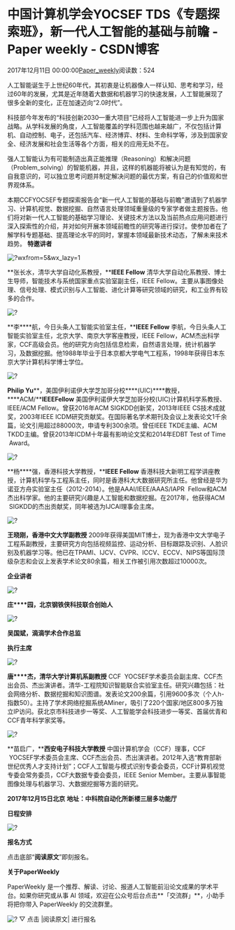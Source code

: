 
# 中国计算机学会YOCSEF TDS《专题探索班》，新一代人工智能的基础与前瞻 - Paper weekly - CSDN博客


2017年12月11日 00:00:00[Paper_weekly](https://me.csdn.net/c9Yv2cf9I06K2A9E)阅读数：524


人工智能诞生于上世纪60年代，其初衷是让机器像人一样认知、思考和学习，经过60年的发展，尤其是近年随着大数据和机器学习的快速发展，人工智能展现了很多全新的变化，正在加速迈向“2.0时代”。

科技部今年发布的“科技创新2030—重大项目”已经将人工智能进一步上升为国家战略。从学科发展的角度，人工智能覆盖的学科范围也越来越广，不仅包括计算机、自动控制、电子，还包括汽车、经济博弈、材料、生命科学等，涉及到国家安全、经济发展和社会生活等各个方面，相关的应用无处不在。

强人工智能认为有可能制造出真正能推理（Reasoning）和解决问题（Problem_solving）的智能机器，并且，这样的机器能将被认为是有知觉的，有自我意识的，可以独立思考问题并制定解决问题的最优方案，有自己的价值观和世界观体系。

本期CCFYOCSEF专题探索报告会“新一代人工智能的基础与前瞻”邀请到了机器学习、计算机视觉、数据挖掘、自然语言处理领域重量级的专家学者做主题报告。他们将对新一代人工智能的基础学习理论、关键技术方法以及当前热点应用问题进行深入探索性的介绍，并对如何开展本领域前瞻性的研究等进行探讨。使参加者在了解学科专题基础、提高理论水平的同时，掌握本领域最新技术动态，了解未来技术趋势。
**特邀讲者**


![?wxfrom=5&wx_lazy=1](https://ss.csdn.net/p?http://mmbiz.qpic.cn/mmbiz_png/VBcD02jFhgnKbPrfXAohlWIg2iaLM3Cr0dcibC0OoEXtm8QVO92F1ibERfXQ4ex2SH2WFs0Xtt567vWvaVYwJXKWg/?wxfrom=5&wx_lazy=1)

**张长水，清华大学自动化系教授，****IEEE Fellow**
清华大学自动化系教授、博士生导师，智能技术与系统国家重点实验室副主任，IEEE Fellow。主要从事图像处理、信号处理、模式识别与人工智能、进化计算等研究领域的研究，和工业界有较多的合作。


![?](https://ss.csdn.net/p?https://mmbiz.qpic.cn/mmbiz_png/VBcD02jFhgnKbPrfXAohlWIg2iaLM3Cr0xm6O86XFFT1oBCHKzggJPjZYAZy1AUbQdt50ULS9LKBknhj2Q872Mg/?)

**李****航，今日头条人工智能实验室主任，****IEEE Fellow**
李航，今日头条人工智能实验室主任，北京大学、南京大学客座教授，IEEE Fellow，ACM杰出科学家，CCF高级会员。他的研究方向包括信息检索，自然语言处理，统计机器学习，及数据挖掘。他1988年毕业于日本京都大学电气工程系，1998年获得日本东京大学计算机科学博士学位。


![?](https://ss.csdn.net/p?https://mmbiz.qpic.cn/mmbiz_png/VBcD02jFhgnKbPrfXAohlWIg2iaLM3Cr0TGG1fNQe1zwebT4IGK8JCZbnLvNRfjv1AGdia0ztPR1vicyicibSBG46mg/?)

**Philip Yu****，美国伊利诺伊大学芝加哥分校****(UIC)****教授，****ACM/****IEEEFellow**
美国伊利诺伊大学芝加哥分校(UIC)计算机科学系教授、IEEE/ACM Fellow。曾获2016年ACM SIGKDD创新奖，2013年IEEE CS技术成就奖，2003年IEEE ICDM研究贡献奖。在国际著名学术期刊及会议上发表论文1千余篇，论文引用超过88000次，申请专利300余项。曾任IEEE TKDE主编、ACM TKDD主编。曾获2013年ICDM十年最有影响论文奖和2014年EDBT Test of Time  Award。


![?](https://ss.csdn.net/p?https://mmbiz.qpic.cn/mmbiz_png/VBcD02jFhgnKbPrfXAohlWIg2iaLM3Cr04f3HAYicXIsAs53pZ7nkhonJ5iaAGOtYyxOq2cMklqGdyhy689NXSb3Q/?)

**杨****强，香港科技大学教授，****IEEE Fellow**
香港科技大新明工程学讲座教授，计算机科学与工程系主任，同时是香港科大大数据研究所主任。他曾经是华为诺亚方舟实验室主任（2012-2014）。他是AAAI/IEEE/AAAS/IAPR  Fellow和ACM杰出科学家。他的主要研究兴趣是人工智能和数据挖掘。在2017年，他获得ACM  SIGKDD的杰出贡献奖，同年被选为IJCAI理事会主席。


![?](https://ss.csdn.net/p?https://mmbiz.qpic.cn/mmbiz_png/VBcD02jFhgnKbPrfXAohlWIg2iaLM3Cr0S4sjRwXCljdicyMEAR6R0qBzxHSxTwWRCic0m40Lh5GoPpeUxqLkrVIw/?)

**王晓刚，香港中文大学副教授**
2009年获得美国MIT博士，现为香港中文大学电子工程系副教授，主要研究方向包括视频监控、运动分析、目标跟踪及识别、人脸识别及机器学习等。他已在TPAMI、IJCV、CVPR、ICCV、ECCV、NIPS等国际顶级杂志和会议上发表学术论文80余篇，相关工作被引用次数超过10000次。


**企业讲者**

![?](https://ss.csdn.net/p?https://mmbiz.qpic.cn/mmbiz_png/VBcD02jFhgnKbPrfXAohlWIg2iaLM3Cr05FLh37OKuVHibc05gNuvwgYQVJJamPBsJDUmHoSCSV4rhhagsMY6LDQ/?)

**庄****园，北京钢铁侠科技联合创始人**


![?](https://ss.csdn.net/p?https://mmbiz.qpic.cn/mmbiz_png/VBcD02jFhgnKbPrfXAohlWIg2iaLM3Cr07MibFuPnsDX4icdaZBmh9ibtibxyPvegNUW1ZWk0xibBeB1Oy5jEcUSTGHQ/?)

**吴国斌，滴滴学术合作总监**

**执行主席**

![?](https://ss.csdn.net/p?https://mmbiz.qpic.cn/mmbiz_png/VBcD02jFhgnKbPrfXAohlWIg2iaLM3Cr0ibzpZIZiaHQ5WYCZ5mc1XbvPZM5MuyoGSicSWoQ46DocS3aFyGUeUc9xA/?)

**唐****杰，清华大学计算机系副教授**
CCF  YOCSEF学术委员会副主席、CCF杰出会员、杰出演讲者。清华-工程院知识智能联合实验室主任。研究兴趣包括：社会网络分析、数据挖掘和知识图谱。发表论文200余篇，引用9600多次（个人h-指数50）。主持了学术网络挖掘系统AMiner，吸引了220个国家/地区800多万独立IP访问。获北京市科技进步一等奖、人工智能学会科技进步一等奖、首届优青和CCF青年科学家奖等。

![?](https://ss.csdn.net/p?https://mmbiz.qpic.cn/mmbiz_png/VBcD02jFhgnKbPrfXAohlWIg2iaLM3Cr02Iib5MgXQryLNe3c32xmwyKYib7JZ8aibhd4ahedUibulAWXltia0JR1xhA/?)

**苗启广，****西安电子科技大学教授**
中国计算机学会（CCF）理事，CCF  YOCSEF学术委员会主席、CCF杰出会员、杰出演讲者。2012年入选“教育部新世纪优秀人才支持计划”；CCF人工智能与模式识别专委会委员，CCF计算机视觉专委会常务委员，CCF大数据专委会委员，IEEE Senior Member。主要从事智能图像处理与机器学习、大数据挖掘等方面的研究。

**2017****年****12****月****15****日****北京**
**地址：中科院自动化所新楼三层多功能厅**

**日程安排**


![?](https://ss.csdn.net/p?https://mmbiz.qpic.cn/mmbiz_png/VBcD02jFhgnKbPrfXAohlWIg2iaLM3Cr0bdwhWAEGibKjaXI0EUP9qOzpOStyZ4hrzVZcB2sWqvZUZRuxAHXw0Tw/?)

**报名方式**

点击底部“**阅读原文**”即刻报名。

**关于PaperWeekly**

PaperWeekly 是一个推荐、解读、讨论、报道人工智能前沿论文成果的学术平台。如果你研究或从事 AI 领域，欢迎在公众号后台点击**「交流群」**，小助手将把你带入 PaperWeekly 的交流群里。

![?](https://ss.csdn.net/p?https://mmbiz.qpic.cn/mmbiz_gif/VBcD02jFhgl9qrwuXS7D8F2ZLyZNmqfWibCVlSbGBVCrd80blia0iaiaKuVk5p1tWP8tCaIiaYxiaQwiacIOlu9yOw6Mg/?)
▽ 点击 |阅读原文| 进行报名


